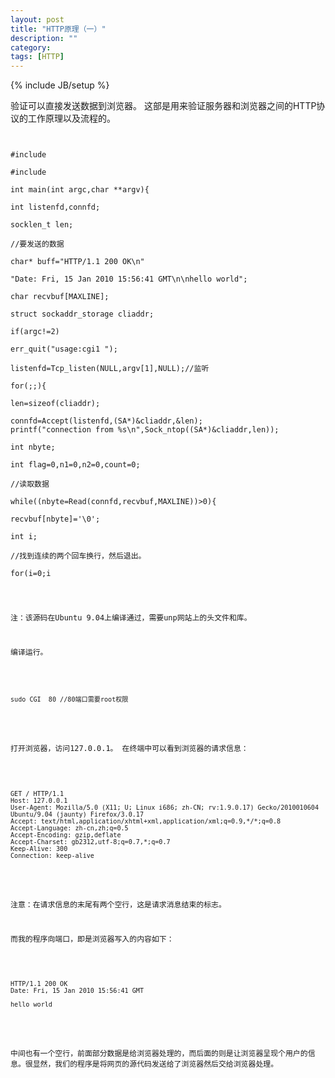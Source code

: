 ```yaml
---
layout: post
title: "HTTP原理（一）"
description: ""
category: 
tags: [HTTP]
---
```

{% include JB/setup %}

验证可以直接发送数据到浏览器。
这部是用来验证服务器和浏览器之间的HTTP协议的工作原理以及流程的。
<pre><code>

#include <stdio.h>

#include </home/kenvi/program/unpv13e/lib/unp.h>

int main(int argc,char **argv){

int listenfd,connfd;

socklen_t len;

//要发送的数据

char* buff="HTTP/1.1 200 OK\n"

"Date: Fri, 15 Jan 2010 15:56:41 GMT\n\n<html><title>test</title>hello world</html>";

char recvbuf[MAXLINE];

struct sockaddr_storage cliaddr;

if(argc!=2)

err_quit("usage:cgi1 <service or port#>");

listenfd=Tcp_listen(NULL,argv[1],NULL);//监听

for(;;){

len=sizeof(cliaddr);

connfd=Accept(listenfd,(SA*)&cliaddr,&len);
printf("connection from %s\n",Sock_ntop((SA*)&cliaddr,len));

int nbyte;

int flag=0,n1=0,n2=0,count=0;

//读取数据

while((nbyte=Read(connfd,recvbuf,MAXLINE))>0){

recvbuf[nbyte]='\0';

int i;

//找到连续的两个回车换行，然后退出。

for(i=0;i<nbyte;i++){

if(recvbuf[i]=='\n'){

if(n1!=n2){

n2=n1;

n1=i+count;

if(n1==n2+2){

flag=1;

break;

}

}

else{

n1=i+count;

}

}

}

count+=nbyte;

if(flag)break;

printf("%s %d,%d\n",recvbuf,n1,n2);

}

printf("sending...");

Write(connfd,buff,strlen(buff));//发送数据

Close(connfd);

}

}
</code></pre>

注：该源码在Ubuntu 9.04上编译通过，需要unp网站上的头文件和库。

编译运行。
<pre><code>

sudo CGI  80 //80端口需要root权限

</code></pre>

打开浏览器，访问127.0.0.1。
在终端中可以看到浏览器的请求信息：

<pre><code>

GET / HTTP/1.1
Host: 127.0.0.1
User-Agent: Mozilla/5.0 (X11; U; Linux i686; zh-CN; rv:1.9.0.17) Gecko/2010010604 Ubuntu/9.04 (jaunty) Firefox/3.0.17
Accept: text/html,application/xhtml+xml,application/xml;q=0.9,*/*;q=0.8
Accept-Language: zh-cn,zh;q=0.5
Accept-Encoding: gzip,deflate
Accept-Charset: gb2312,utf-8;q=0.7,*;q=0.7
Keep-Alive: 300
Connection: keep-alive

</code></pre>

注意：在请求信息的末尾有两个空行，这是请求消息结束的标志。

而我的程序向端口，即是浏览器写入的内容如下：

<pre><code>

HTTP/1.1 200 OK
Date: Fri, 15 Jan 2010 15:56:41 GMT

<html><title>test</title>hello world</html>

</code></pre>

中间也有一个空行，前面部分数据是给浏览器处理的，而后面的则是让浏览器呈现个用户的信息。很显然，我们的程序是将网页的源代码发送给了浏览器然后交给浏览器处理。
